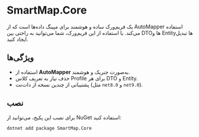 # SmartMap.Core

یک فریم‌ورک ساده و هوشمند برای مپینگ داده‌ها است که از 
AutoMapper 
استفاده می‌کند. با استفاده از این فریم‌ورک، شما می‌توانید به راحتی بین DTOها و Entityها تبدیل ایجاد کنید.

## ویژگی‌ها

- استفاده از **AutoMapper** به‌صورت جنریک و هوشمند.
- حذف نیاز به تعریف کلاس Profile برای هر DTO و Entity.
- پشتیبانی از چندین نسخه از دات‌نت (مثل `net8.0` و `net9.0`).

## نصب

برای نصب این پکیج، می‌توانید از NuGet استفاده کنید:


```bash
dotnet add package SmartMap.Core
